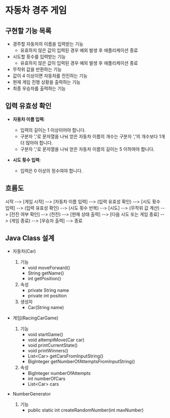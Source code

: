 # 자동차 경주 게임

## 구현할 기능 목록
- 경주할 자동차의 이름을 입력받는 기능
    - 유효하지 않은 값이 입력된 경우 예외 발생 후 애플리케이션 종료
- 시도할 횟수를 입력받는 기능
    - 유효하지 않은 값이 입력된 경우 예외 발생 후 애플리케이션 종료
- 무작위 값을 반환하는 기능
- 값이 4 이상이면 자동차를 전진하는 기능
- 현재 게임 진행 상황을 출력하는 기능
- 최종 우승자를 출력하는 기능

## 입력 유효성 확인
- **자동차 이름 입력**:
  - 입력의 길이는 1 이상이어야 합니다.
  - 구분자 ','로 문자열을 나눠 얻은 자동차 이름의 개수는 구분자 ','의 개수보다 1개 더 많아야 합니다.
  - 구분자 ','로 문자열을 나눠 얻은 자동차 이름의 길이는 5 이하여야 합니다.

- **시도 횟수 입력**:
  - 입력은 0 이상의 정수여야 합니다.

## 흐름도

시작 --> [게임 시작] --> [자동차 이름 입력] --> (입력 유효성 확인) --> [시도 횟수 입력] --> (입력 유효성 확인) --> (시도 횟수 반복) --> [시도] --> (무작위 값 계산) --> [전진 여부 확인] --> (전진) --> [현재 상태 출력] --> [다음 시도 또는 게임 종료] --> (게임 종료) --> [우승자 출력] --> 종료

## Java Class 설계

- 자동차(Car)
  1. 기능
     - void moveForward()
     - String getName()
     - int getPosition()
  2. 속성
     - private String name
     - private int position
  3. 생성자
     - Car(String name)

- 게임(RacingCarGame)
  1. 기능
     - void startGame()
     - void attemptMove(Car car)
     - void printCurrentState()
     - void printWinners()
     - List\<Car> getCarsFromInputString()
     - BigInteger getNumberOfAttemptsFromInputString()
  2. 속성
     - BigInteger numberOfAttempts
     - int numberOfCars
     - List\<Car> cars

- NumberGenerator
  1. 기능
     - public static int createRandomNumber(int maxNumber)
